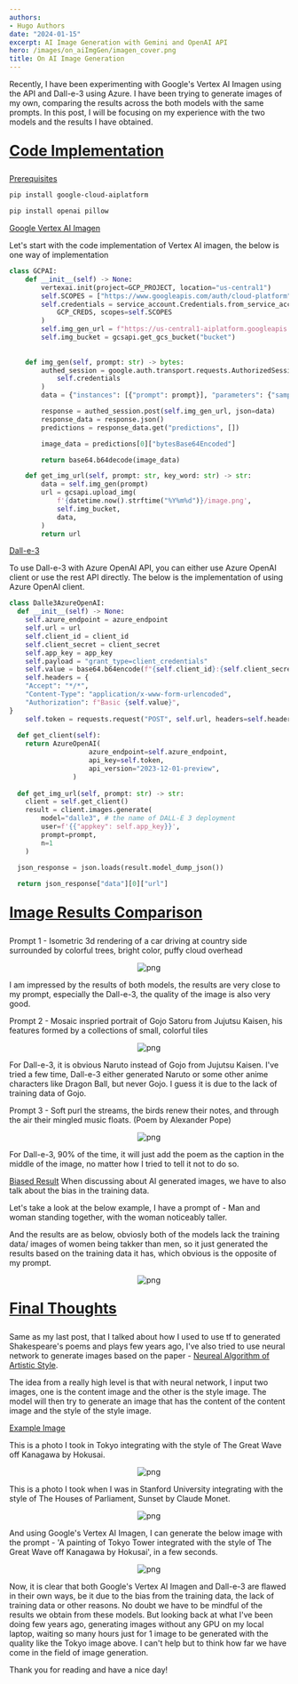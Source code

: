 ```yaml
---
authors:
- Hugo Authors
date: "2024-01-15"
excerpt: AI Image Generation with Gemini and OpenAI API
hero: /images/on_aiImgGen/imagen_cover.png
title: On AI Image Generation
---
```


Recently, I have been experimenting with Google's Vertex AI Imagen using the API and Dall-e-3 using Azure. 
I have been trying to generate images of my own, comparing the results across the both models with the same prompts.
In this post, I will be focusing on my experience with the two models and the results I have obtained.


<u><b>
    <p style="font-size:20pt ">
      Code Implementation
</b></u>

<u>Prerequisites</u>

```powershell
pip install google-cloud-aiplatform

pip install openai pillow
```


<u>Google Vertex AI Imagen</u>

Let's start with the code implementation of Vertex AI imagen, the below is one way of implementation

```python
class GCPAI:
    def __init__(self) -> None:
        vertexai.init(project=GCP_PROJECT, location="us-central1")
        self.SCOPES = ["https://www.googleapis.com/auth/cloud-platform"]
        self.credentials = service_account.Credentials.from_service_account_info(
            GCP_CREDS, scopes=self.SCOPES
        )
        self.img_gen_url = f"https://us-central1-aiplatform.googleapis.com/v1/projects/{GCP_PROJECT}/locations/us-central1/publishers/google/models/imagegeneration:predict"
        self.img_bucket = gcsapi.get_gcs_bucket("bucket")
    
    
    def img_gen(self, prompt: str) -> bytes:
        authed_session = google.auth.transport.requests.AuthorizedSession(
            self.credentials
        )
        data = {"instances": [{"prompt": prompt}], "parameters": {"sampleCount": 1}} # sampleCount 1-8

        response = authed_session.post(self.img_gen_url, json=data)
        response_data = response.json()
        predictions = response_data.get("predictions", [])

        image_data = predictions[0]["bytesBase64Encoded"]

        return base64.b64decode(image_data)

    def get_img_url(self, prompt: str, key_word: str) -> str:
        data = self.img_gen(prompt)
        url = gcsapi.upload_img(
            f'{datetime.now().strftime("%Y%m%d")}/image.png',
            self.img_bucket,
            data,
        )
        return url
```


<u>Dall-e-3</u>

To use Dall-e-3 with Azure OpenAI API, you can either use Azure OpenAI client or use the rest API directly. 
The below is the implementation of using Azure OpenAI client.

```python
class Dalle3AzureOpenAI:
  def __init__(self) -> None:
    self.azure_endpoint = azure_endpoint
    self.url = url
    self.client_id = client_id
    self.client_secret = client_secret
    self.app_key = app_key
    self.payload = "grant_type=client_credentials"
    self.value = base64.b64encode(f"{self.client_id}:{self.client_secret}".encode("utf-8")).decode("utf-8")
    self.headers = {
    "Accept": "*/*",
    "Content-Type": "application/x-www-form-urlencoded",
    "Authorization": f"Basic {self.value}",
}
    self.token = requests.request("POST", self.url, headers=self.headers, data=self.payload).json()["access_token"]
  
  def get_client(self):
    return AzureOpenAI(
                    azure_endpoint=self.azure_endpoint,
                    api_key=self.token,
                    api_version="2023-12-01-preview",
                )
  
  def get_img_url(self, prompt: str) -> str:
    client = self.get_client()
    result = client.images.generate(
        model="dalle3", # the name of DALL-E 3 deployment
        user=f'{{"appkey": self.app_key}}',
        prompt=prompt,
        n=1
    )

  json_response = json.loads(result.model_dump_json())
  
  return json_response["data"][0]["url"] 

```


<u><b>
    <p style="font-size:20pt ">
      Image Results Comparison
</b></u>

Prompt 1 - Isometric 3d rendering of a car driving at country side surrounded by colorful trees, bright color, puffy cloud overhead

<p align="center">
<img alt = 'png' src='/images/on_aiImgGen/countryside.png'/>
</p>

I am impressed by the results of both models, the results are very close to my prompt, especially the Dall-e-3, the quality of the image is also very good.


Prompt 2 - Mosaic inspried portrait of Gojo Satoru from Jujutsu Kaisen, his features formed by a collections of small, colorful tiles

<p align="center">
<img alt = 'png' src='/images/on_aiImgGen/gojo.png'/>
</p>

For Dall-e-3, it is obvious Naruto instead of Gojo from  Jujutsu Kaisen. I've tried a few time, Dall-e-3 either generated Naruto or some other anime characters like Dragon Ball, but never Gojo. I guess it is due to the lack of training data of Gojo.


Prompt 3 - Soft purl the streams, the birds renew their notes, and through the air their mingled music floats. (Poem by Alexander Pope)

<p align="center">
<img alt = 'png' src='/images/on_aiImgGen/poem.png'/>
</p>

For Dall-e-3, 90% of the time, it will just add the poem as the caption in the middle of the image, no matter how I tried to tell it not to do so.


<u>Biased Result</u>
When discussing about AI generated images, we have to also talk about the bias in the training data.

Let's take a look at the below example, I have a prompt of - Man and woman standing together, with the woman noticeably taller.

And the results are as below, obviosly both of the models lack the training data/ images of women being takker than men, so it just generated the results based on the training data it has, which obvious is the opposite of my prompt.

<p align="center">
<img alt = 'png' src='/images/on_aiImgGen/bias.png'/>
</p>


<u><b>
    <p style="font-size:20pt ">
      Final Thoughts
</b></u>

Same as my last post, that I talked about how I used to use tf to generated Shakespeare's poems and plays few years ago, I've also tried to use neural network to generate images based on the paper - [Neureal Algorithm of Artistic Style](https://arxiv.org/abs/1508.06576). 

The idea from a really high level is that with neural network, I input two images, one is the content image and the other is the style image. The model will then try to generate an image that has the content of the content image and the style of the style image.

<u>Example Image</u>

This is a photo I took in Tokyo integrating with the style of The Great Wave off Kanagawa by Hokusai.

<p align="center">
<img alt = 'png' src='/images/on_aiImgGen/tky_tower.png'/>
</p>

This is a photo I took when I was in Stanford University integrating with the style of The Houses of Parliament, Sunset by Claude Monet.

<p align="center">
<img alt = 'png' src='/images/on_aiImgGen/stanford.png'/>
</p>

And using Google's Vertex AI Imagen, I can generate the below image with the prompt - 'A painting of Tokyo Tower integrated with the style of The Great Wave off Kanagawa by Hokusai', in a few seconds.

<p align="center">
<img alt = 'png' src='/images/on_aiImgGen/tky_tower_ai.png'/>
</p>

Now, it is clear that both Google's Vertex AI Imagen and Dall-e-3 are flawed in their own ways, be it due to the bias from the training data, the lack of training data or other reasons. No doubt we have to be mindful of the results we obtain from these models. But looking back at what I've been doing few years ago, generating images without any GPU on my local laptop, waiting so many hours just for 1 image to be generated with the quality like the Tokyo image above. I can't help but to think how far we have come in the field of image generation. 


Thank you for reading and have a nice day!
